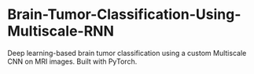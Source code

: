 # Brain-Tumor-Classification-Using-Multiscale-RNN
Deep learning-based brain tumor classification using a custom Multiscale CNN on MRI images. Built with PyTorch.
